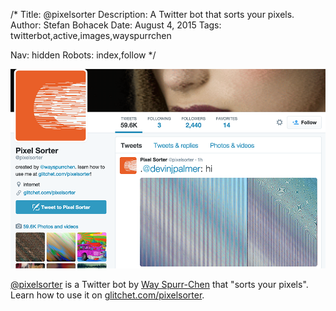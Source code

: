 /*
Title: @pixelsorter
Description: A Twitter bot that sorts your pixels.
Author: Stefan Bohacek
Date: August 4, 2015
Tags: twitterbot,active,images,wayspurrchen

Nav: hidden
Robots: index,follow
*/

[![](/content/bots/twitterbots/images/pixelsorter.png)](https://twitter.com/pixelsorter)

[@pixelsorter](https://twitter.com/pixelsorter) is a Twitter bot by [Way Spurr-Chen](https://twitter.com/wayspurrchen) that "sorts your pixels". Learn how to use it on [glitchet.com/pixelsorter](http://www.glitchet.com/pixelsorter).